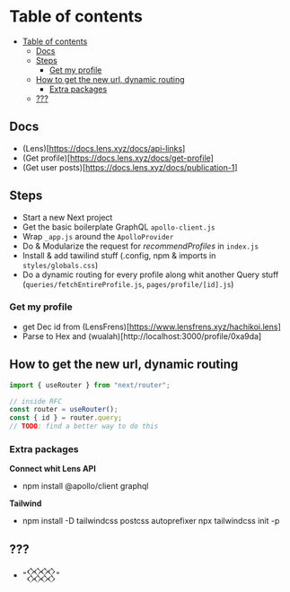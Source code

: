 # Table of contents
- [Table of contents](#table-of-contents)
  - [Docs](#docs)
  - [Steps](#steps)
    - [Get my profile](#get-my-profile)
  - [How to get the new url, dynamic routing](#how-to-get-the-new-url-dynamic-routing)
    - [Extra packages](#extra-packages)
  - [???](#)


## Docs
- (Lens)[https://docs.lens.xyz/docs/api-links]
- (Get profile)[https://docs.lens.xyz/docs/get-profile]
- (Get user posts)[https://docs.lens.xyz/docs/publication-1]


## Steps
- Start a new Next project
- Get the basic boilerplate GraphQL `apollo-client.js`
- Wrap `_app.js` around the `ApolloProvider`
- Do & Modularize the request for *recommendProfiles* in `index.js`
- Install & add tawilind stuff (.config, npm & imports in `styles/globals.css`)
- Do a dynamic routing for every profile along whit another Query stuff (`queries/fetchEntireProfile.js`, `pages/profile/[id].js`)


### Get my profile
- get Dec id from (LensFrens)[https://www.lensfrens.xyz/hachikoi.lens]
- Parse to Hex and (wualah)[http://localhost:3000/profile/0xa9da]


## How to get the new url, dynamic routing
```js
import { useRouter } from "next/router";

// inside RFC
const router = useRouter();
const { id } = router.query;
// TODO: find a better way to do this
```


### Extra packages
**Connect whit Lens API**
- npm install @apollo/client graphql

**Tailwind**
- npm install -D tailwindcss postcss autoprefixer
npx tailwindcss init -p


## ???
- "𒐪"
  